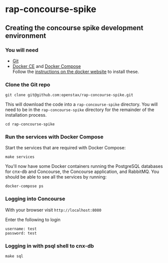 # rap-concourse-spike

## Creating the concourse spike development environment

### You will need

* [Git][git]
* [Docker CE][docker-ce] and [Docker Compose][docker-compose]  
  Follow the [instructions on the docker website][docker-install] to install these.

### Clone the Git repo

    git clone git@github.com:openstax/rap-concourse-spike.git

This will download the code into a `rap-concourse-spike` directory. You will need to be in  the `rap-concourse-spike` directory for the remainder of the installation process.

    cd rap-concourse-spike

### Run the services with Docker Compose

Start the services that are required with Docker Compose:

    make services

You'll now have some Docker containers running the PostgreSQL databases for cnx-db and Concourse, the Concourse application, and RabbitMQ. You should be able to see all the services by running:

    docker-compose ps

### Logging into Concourse

With your browser visit `http://localhost:8080`

Enter the following to login 

```
username: test
password: test
```

### Logging in with psql shell to cnx-db

    make sql

[git]: https://git-scm.com
[docker-ce]: https://docs.docker.com/install
[docker-compose]: https://docs.docker.com/compose
[docker-install]: https://docs.docker.com/compose/install

